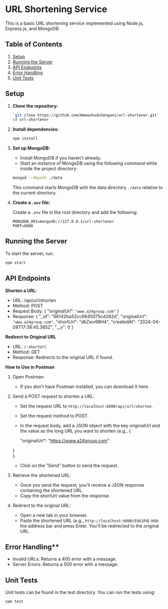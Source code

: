 # URL Shortening Service

This is a basic URL shortening service implemented using Node.js, Express.js, and MongoDB.

## Table of Contents

1. [Setup](#setup)
2. [Running the Server](#running-the-server)
3. [API Endpoints](#api-endpoints)
4. [Error Handling](#error-handling)
5. [Unit Tests](#unit-tests)

## Setup

1. **Clone the repository:**

   ```bash
   `git clone https://github.com/WamashuduSengani/url-shortener.git`
   cd url-shortener
   ```

2. **Install dependencies:**

   ```bash
   npm install
   ```

3. **Set up MongoDB:**

   - Install MongoDB if you haven't already.
   - Start an instance of MongoDB using the following command while inside the project directory:

    ```bash
    mongod --dbpath ./data
    ```

    This command starts MongoDB with the data directory `./data` relative to the current directory.

4. **Create a `.env` file:**

   Create a `.env` file in the root directory and add the following:

   ```
   MONGODB_URI=mongodb://127.0.0.1/url-shortener
   PORT=6000
   ```

## Running the Server

To start the server, run:

```bash
npm start
```

## API Endpoints

**Shorten a URL:**

- URL: /api/url/shorten
- Method: POST
- Request Body: {
  "originalUrl": `"www.a24group.com"`
  }
- Response: {
  "\_id": "66142ba52cc6645075cd282d",
  "originalUrl": `"www.a24group.com"`,
  "shortUrl": "dkZwv98H4",
  "createdAt": "2024-04-08T17:38:45.385Z",
  "\_\_v": 0
  } 

**Redirect to Original URL**

- URL: `/:shortUrl`
- Method: GET
- Response: Redirects to the original URL if found.

**How to Use in Postman**

1. Open Postman: 
    - If you don't have Postman installed, you can download it here.

2. Send a POST request to shorten a URL:
    - Set the request URL to `http://localhost:6000/api/url/shorten`.
    - Set the request method to POST.
    - In the request body, add a JSON object with the key originalUrl and the value as the long URL you want to shorten (e.g., 
    { 

        "originalUrl": "https://www.a24group.com" 
    
    }  
    ).
    - Click on the "Send" button to send the request.

3. Retrieve the shortened URL:

    - Once you send the request, you'll receive a JSON response containing the shortened URL.
    - Copy the shortUrl value from the response.

4. Redirect to the original URL:

    - Open a new tab in your browser.
    - Paste the shortened URL (e.g., `http://localhost:6000/E9k1P4`) into the address bar and press Enter.
      You'll be redirected to the original URL.

## Error Handling**

- Invalid URLs: Returns a 400 error with a message.
- Server Errors: Returns a 500 error with a message.

## Unit Tests

Unit tests can be found in the test directory. You can run the tests using:

```bash
npm test
```



